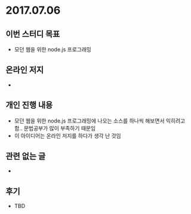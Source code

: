 # 2017.07.06

## 이번 스터디 목표 

* 모던 웹을 위한 node.js 프로그래밍

## 온라인 저지

* 

## 개인 진행 내용

* 모던 웹을 위한 node.js 프로그래밍에 나오는 소스를 하나씩 해보면서 익히려고 함.. 문법공부가 많이 부족하기 때문임
* 이 아이디어는 온라인 저지를 하다가 생각 난 것임

## 관련 없는 글

* 

## 후기

* TBD